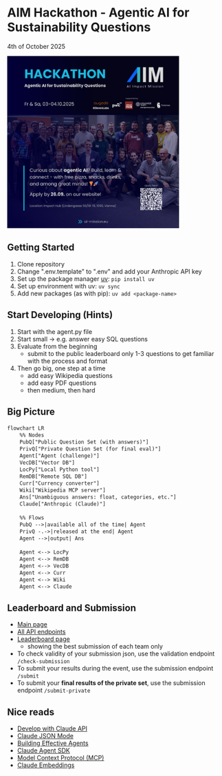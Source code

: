 # AIM Hackathon - Agentic AI for Sustainability Questions
4th of October 2025

<img src="assets/flyer.png" alt="Hackathon Flyer" width="400"/>

## Getting Started
1. Clone repository
2. Change ".env.template" to ".env" and add your Anthropic API key
3. Set up the package manager [uv](https://docs.astral.sh/uv/getting-started/installation/): `pip install uv`
4. Set up environment with uv: `uv sync`
5. Add new packages (as with pip): `uv add <package-name>`

## Start Developing (Hints)
1. Start with the agent.py file
1. Start small -> e.g. answer easy SQL questions
2. Evaluate from the beginning
   - submit to the public leaderboard only 1-3 questions to get familiar with the process and format
3. Then go big, one step at a time
   - add easy Wikipedia questions
   - add easy PDF questions
   - then medium, then hard


## Big Picture

```mermaid
flowchart LR
    %% Nodes
    PubQ["Public Question Set (with answers)"]
    PrivQ["Private Question Set (for final eval)"]
    Agent["Agent (challenge)"]
    VecDB["Vector DB"]
    LocPy["Local Python tool"]
    RemDB["Remote SQL DB"]
    Curr["Currency converter"]
    Wiki["Wikipedia MCP server"]
    Ans["Unambiguous answers: float, categories, etc."]
    Claude["Anthropic (Claude)"]

    %% Flows
    PubQ -->|available all of the time| Agent
    PrivQ -.->|released at the end| Agent
    Agent -->|output| Ans
    
    Agent <--> LocPy
    Agent <--> RemDB
    Agent <--> VecDB
    Agent <--> Curr
    Agent <--> Wiki
    Agent <--> Claude
```


## Leaderboard and Submission
- [Main page](https://hackathon-server.ashysand-de33d6c5.westeurope.azurecontainerapps.io/)
- [All API endpoints](https://hackathon-server.ashysand-de33d6c5.westeurope.azurecontainerapps.io/docs)
- [Leaderboard page](https://hackathon-server.ashysand-de33d6c5.westeurope.azurecontainerapps.io/leaderboard)
  - showing the best submission of each team only
- To check validity of your submission json, use the validation endpoint `/check-submission`
- To submit your results during the event, use the submission endpoint `/submit`
- To submit your **final results of the private set**, use the submission endpoint `/submit-private`



## Nice reads
* [Develop with Claude API](https://docs.claude.com/en/docs/get-started#python)
* [Claude JSON Mode](https://docs.claude.com/en/docs/test-and-evaluate/strengthen-guardrails/increase-consistency)
* [Building Effective Agents](https://www.anthropic.com/engineering/building-effective-agents)
* [Claude Agent SDK](https://www.anthropic.com/engineering/building-agents-with-the-claude-agent-sdk)
* [Model Context Protocol (MCP)](https://modelcontextprotocol.io/docs/develop/build-server)
* [Claude Embeddings](https://docs.claude.com/en/docs/build-with-claude/embeddings)

